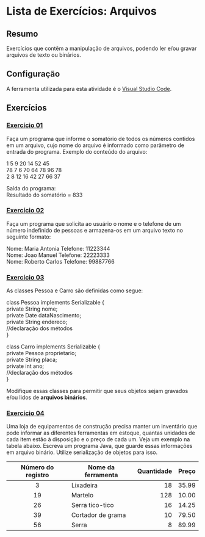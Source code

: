 # Lista de Exercícios: Arquivos

## Resumo
Exercícios que contêm a manipulação de arquivos, podendo ler e/ou gravar arquivos de texto ou binários.

## Configuração
A ferramenta utilizada para esta atividade é o [Visual Studio Code](https://code.visualstudio.com/download).

## Exercícios

### [Exercício 01](./exercicio_01)

Faça um programa que informe o somatório de todos os números contidos em um arquivo, cujo nome do arquivo é informado como parâmetro de entrada do programa. Exemplo do conteúdo do arquivo:

1 5 9 20 14 52 45
<br>
78 7 6 70 64 78 96 78
<br>
2 8 12 16 42 27 66 37

Saída do programa: 
<br>
Resultado do somatório = 833

### [Exercício 02](./exercicio_02)

Faça um programa que solicita ao usuário o nome e o telefone de um número indefinido de pessoas e armazena-os em um arquivo texto no seguinte formato:

Nome: Maria Antonia Telefone: 11223344
<br>
Nome: Joao Manuel Telefone: 22223333
<br>
Nome: Roberto Carlos Telefone: 99887766

### [Exercício 03](./exercicio_03)

As classes Pessoa e Carro são definidas como segue:

class Pessoa implements Serializable {
<br>
private String nome;
<br>
private Date dataNascimento;
<br>
private String endereco;
<br>
//declaração dos métodos
<br>
}

class Carro implements Serializable {
<br>
private Pessoa proprietario;
<br>
private String placa;
<br>
private int ano;
<br>
//declaração dos métodos
<br>
}

Modifique essas classes para permitir que seus objetos sejam gravados e/ou lidos de <strong>arquivos binários</strong>.

### [Exercício 04](./exercicio_04)

Uma loja de equipamentos de construção precisa manter um inventário que pode informar as diferentes ferramentas em estoque, quantas unidades de cada item estão à disposição e o preço de cada um. Veja um exemplo na tabela abaixo. Escreva um programa Java, que guarde essas informações em arquivo binário. Utilize serialização de objetos para isso.

| Número do registro | Nome da ferramenta | Quantidade | Preço |
|:------------------:|--------------------|-----------:|------:|
|          3         | Lixadeira          |         18 | 35.99 |
|         19         | Martelo            |        128 | 10.00 |
|         26         | Serra tico-tico    |         16 | 14.25 |
|         39         | Cortador de grama  |         10 | 79.50 |
|         56         | Serra              |          8 | 89.99 |